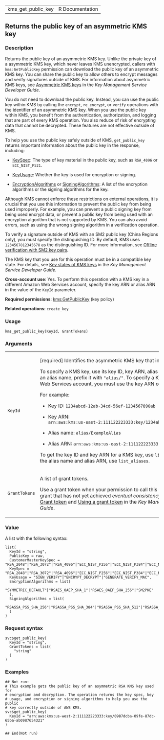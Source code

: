 <table style="width: 100%;">
<tbody>
<tr class="odd">
<td>kms_get_public_key</td>
<td style="text-align: right;">R Documentation</td>
</tr>
</tbody>
</table>

## Returns the public key of an asymmetric KMS key

### Description

Returns the public key of an asymmetric KMS key. Unlike the private key
of a asymmetric KMS key, which never leaves KMS unencrypted, callers
with `kms:GetPublicKey` permission can download the public key of an
asymmetric KMS key. You can share the public key to allow others to
encrypt messages and verify signatures outside of KMS. For information
about asymmetric KMS keys, see [Asymmetric KMS
keys](https://docs.aws.amazon.com/kms/latest/developerguide/symmetric-asymmetric.html)
in the *Key Management Service Developer Guide*.

You do not need to download the public key. Instead, you can use the
public key within KMS by calling the `encrypt`, `re_encrypt`, or
`verify` operations with the identifier of an asymmetric KMS key. When
you use the public key within KMS, you benefit from the authentication,
authorization, and logging that are part of every KMS operation. You
also reduce of risk of encrypting data that cannot be decrypted. These
features are not effective outside of KMS.

To help you use the public key safely outside of KMS, `get_public_key`
returns important information about the public key in the response,
including:

-   [KeySpec](https://docs.aws.amazon.com/kms/latest/APIReference/API_GetPublicKey.html#KMS-GetPublicKey-response-KeySpec):
    The type of key material in the public key, such as `RSA_4096` or
    `ECC_NIST_P521`.

-   [KeyUsage](https://docs.aws.amazon.com/kms/latest/APIReference/API_GetPublicKey.html#KMS-GetPublicKey-response-KeyUsage):
    Whether the key is used for encryption or signing.

-   [EncryptionAlgorithms](https://docs.aws.amazon.com/kms/latest/APIReference/API_GetPublicKey.html#KMS-GetPublicKey-response-EncryptionAlgorithms)
    or
    [SigningAlgorithms](https://docs.aws.amazon.com/kms/latest/APIReference/API_GetPublicKey.html#KMS-GetPublicKey-response-SigningAlgorithms):
    A list of the encryption algorithms or the signing algorithms for
    the key.

Although KMS cannot enforce these restrictions on external operations,
it is crucial that you use this information to prevent the public key
from being used improperly. For example, you can prevent a public
signing key from being used encrypt data, or prevent a public key from
being used with an encryption algorithm that is not supported by KMS.
You can also avoid errors, such as using the wrong signing algorithm in
a verification operation.

To verify a signature outside of KMS with an SM2 public key (China
Regions only), you must specify the distinguishing ID. By default, KMS
uses `1234567812345678` as the distinguishing ID. For more information,
see [Offline verification with SM2 key
pairs](https://docs.aws.amazon.com/kms/latest/developerguide/asymmetric-key-specs.html#key-spec-sm-offline-verification).

The KMS key that you use for this operation must be in a compatible key
state. For details, see [Key states of KMS
keys](https://docs.aws.amazon.com/kms/latest/developerguide/key-state.html)
in the *Key Management Service Developer Guide*.

**Cross-account use**: Yes. To perform this operation with a KMS key in
a different Amazon Web Services account, specify the key ARN or alias
ARN in the value of the `KeyId` parameter.

**Required permissions**:
[kms:GetPublicKey](https://docs.aws.amazon.com/kms/latest/developerguide/kms-api-permissions-reference.html)
(key policy)

**Related operations**: `create_key`

### Usage

    kms_get_public_key(KeyId, GrantTokens)

### Arguments

<table>
<colgroup>
<col style="width: 35%" />
<col style="width: 65%" />
</colgroup>
<tbody>
<tr class="odd">
<td><code id="kms_get_public_key_:_KeyId">KeyId</code></td>
<td><p>[required] Identifies the asymmetric KMS key that includes the
public key.</p>
<p>To specify a KMS key, use its key ID, key ARN, alias name, or alias
ARN. When using an alias name, prefix it with <code>"alias/"</code>. To
specify a KMS key in a different Amazon Web Services account, you must
use the key ARN or alias ARN.</p>
<p>For example:</p>
<ul>
<li><p>Key ID: <code
style="white-space: pre;">⁠1234abcd-12ab-34cd-56ef-1234567890ab⁠</code></p></li>
<li><p>Key ARN: <code
style="white-space: pre;">⁠arn:aws:kms:us-east-2:111122223333:key/1234abcd-12ab-34cd-56ef-1234567890ab⁠</code></p></li>
<li><p>Alias name: <code>alias/ExampleAlias</code></p></li>
<li><p>Alias ARN:
<code>arn:aws:kms:us-east-2:111122223333:alias/ExampleAlias</code></p></li>
</ul>
<p>To get the key ID and key ARN for a KMS key, use
<code>list_keys</code> or <code>describe_key</code>. To get the alias
name and alias ARN, use <code>list_aliases</code>.</p></td>
</tr>
<tr class="even">
<td><code id="kms_get_public_key_:_GrantTokens">GrantTokens</code></td>
<td><p>A list of grant tokens.</p>
<p>Use a grant token when your permission to call this operation comes
from a new grant that has not yet achieved <em>eventual
consistency</em>. For more information, see <a
href="https://docs.aws.amazon.com/kms/latest/developerguide/grants.html#grant_token">Grant
token</a> and <a
href="https://docs.aws.amazon.com/kms/latest/developerguide/grant-manage.html#using-grant-token">Using
a grant token</a> in the <em>Key Management Service Developer
Guide</em>.</p></td>
</tr>
</tbody>
</table>

### Value

A list with the following syntax:

    list(
      KeyId = "string",
      PublicKey = raw,
      CustomerMasterKeySpec = "RSA_2048"|"RSA_3072"|"RSA_4096"|"ECC_NIST_P256"|"ECC_NIST_P384"|"ECC_NIST_P521"|"ECC_SECG_P256K1"|"SYMMETRIC_DEFAULT"|"HMAC_224"|"HMAC_256"|"HMAC_384"|"HMAC_512"|"SM2",
      KeySpec = "RSA_2048"|"RSA_3072"|"RSA_4096"|"ECC_NIST_P256"|"ECC_NIST_P384"|"ECC_NIST_P521"|"ECC_SECG_P256K1"|"SYMMETRIC_DEFAULT"|"HMAC_224"|"HMAC_256"|"HMAC_384"|"HMAC_512"|"SM2",
      KeyUsage = "SIGN_VERIFY"|"ENCRYPT_DECRYPT"|"GENERATE_VERIFY_MAC",
      EncryptionAlgorithms = list(
        "SYMMETRIC_DEFAULT"|"RSAES_OAEP_SHA_1"|"RSAES_OAEP_SHA_256"|"SM2PKE"
      ),
      SigningAlgorithms = list(
        "RSASSA_PSS_SHA_256"|"RSASSA_PSS_SHA_384"|"RSASSA_PSS_SHA_512"|"RSASSA_PKCS1_V1_5_SHA_256"|"RSASSA_PKCS1_V1_5_SHA_384"|"RSASSA_PKCS1_V1_5_SHA_512"|"ECDSA_SHA_256"|"ECDSA_SHA_384"|"ECDSA_SHA_512"|"SM2DSA"
      )
    )

### Request syntax

    svc$get_public_key(
      KeyId = "string",
      GrantTokens = list(
        "string"
      )
    )

### Examples

    ## Not run: 
    # This example gets the public key of an asymmetric RSA KMS key used for
    # encryption and decryption. The operation returns the key spec, key
    # usage, and encryption or signing algorithms to help you use the public
    # key correctly outside of AWS KMS.
    svc$get_public_key(
      KeyId = "arn:aws:kms:us-west-2:111122223333:key/0987dcba-09fe-87dc-65ba-ab0987654321"
    )

    ## End(Not run)
